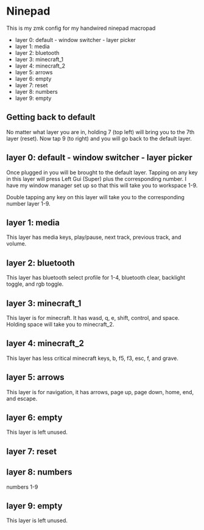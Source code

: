 # Ninepad

This is my zmk config for my handwired ninepad macropad

* layer 0: default - window switcher - layer picker
* layer 1: media
* layer 2: bluetooth
* layer 3: minecraft_1
* layer 4: minecraft_2
* layer 5: arrows
* layer 6: empty
* layer 7: reset
* layer 8: numbers
* layer 9: empty

## Getting back to default

No matter what layer you are in, holding 7 (top left) will bring you to the 7th
layer (reset).  Now tap 9 (to right) and you will go back to the default layer.

## layer 0: default - window switcher - layer picker

Once plugged in you will be brought to the default layer.  Tapping on any key
in this layer will press Left Gui (Super) plus the corresponding number.  I
have my window manager set up so that this will take you to workspace 1-9.

Double tapping any key on this layer will take you to the corresponding number
layer 1-9.

## layer 1: media

This layer has media keys, play/pause, next track, previous track, and volume.

## layer 2: bluetooth

This layer has bluetooth select profile for 1-4, bluetooth clear, backlight
toggle, and rgb toggle.

## layer 3: minecraft_1

This layer is for minecraft.  It has wasd, q, e, shift, control, and space.
Holding space will take you to minecraft_2.

## layer 4: minecraft_2

This layer has less critical minecraft keys, b, f5, f3, esc, f, and grave.

## layer 5: arrows

This layer is for navigation, it has arrows, page up, page down, home, end, and escape.

## layer 6: empty

This layer is left unused.

## layer 7: reset

## layer 8: numbers

numbers 1-9

## layer 9: empty

This layer is left unused.
